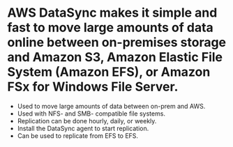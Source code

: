 # AWS DataSync makes it simple and fast to move large amounts of data online between on-premises storage and Amazon S3, Amazon Elastic File System (Amazon EFS), or Amazon FSx for Windows File Server.

* Used to move large amounts of data between on-prem and AWS.
* Used with NFS- and SMB- compatible file systems.
* Replication can be done hourly, daily, or weekly.
* Install the DataSync agent to start replication.
* Can be used to replicate from EFS to EFS.